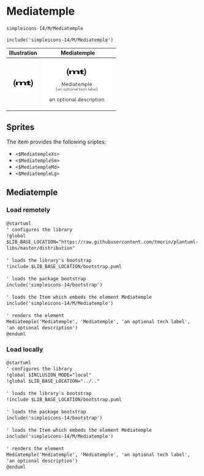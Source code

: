 # Mediatemple


```text
simpleicons-14/M/Mediatemple
```

```text
include('simpleicons-14/M/Mediatemple')
```



| Illustration | Mediatemple |
| :---: | :---: |
| ![illustration for Illustration](../../simpleicons-14/M/Mediatemple.png) | ![illustration for Mediatemple](../../simpleicons-14/M/Mediatemple.Local.png) |



## Sprites
The item provides the following sriptes:

- `<$MediatempleXs>`
- `<$MediatempleSm>`
- `<$MediatempleMd>`
- `<$MediatempleLg>`





## Mediatemple

### Load remotely
```plantuml
@startuml
' configures the library
!global $LIB_BASE_LOCATION="https://raw.githubusercontent.com/tmorin/plantuml-libs/master/distribution"

' loads the library's bootstrap
!include $LIB_BASE_LOCATION/bootstrap.puml

' loads the package bootstrap
include('simpleicons-14/bootstrap')

' loads the Item which embeds the element Mediatemple
include('simpleicons-14/M/Mediatemple')

' renders the element
Mediatemple('Mediatemple', 'Mediatemple', 'an optional tech label', 'an optional description')
@enduml
```

### Load locally
```plantuml
@startuml
' configures the library
!global $INCLUSION_MODE="local"
!global $LIB_BASE_LOCATION="../.."

' loads the library's bootstrap
!include $LIB_BASE_LOCATION/bootstrap.puml

' loads the package bootstrap
include('simpleicons-14/bootstrap')

' loads the Item which embeds the element Mediatemple
include('simpleicons-14/M/Mediatemple')

' renders the element
Mediatemple('Mediatemple', 'Mediatemple', 'an optional tech label', 'an optional description')
@enduml
```

